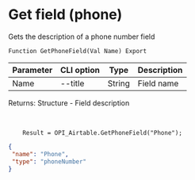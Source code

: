 ﻿---
sidebar_position: 9
---

# Get field (phone)
 Gets the description of a phone number field



`Function GetPhoneField(Val Name) Export`

  | Parameter | CLI option | Type | Description |
  |-|-|-|-|
  | Name | --title | String | Field name |

  
  Returns:  Structure - Field description

<br/>




```bsl title="Code example"
    Result = OPI_Airtable.GetPhoneField("Phone");
```
 



```json title="Result"
{
 "name": "Phone",
 "type": "phoneNumber"
}
```
